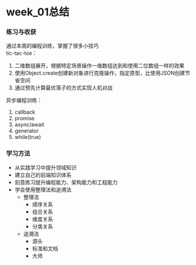 # week_01总结

<a name="7470adb1"></a>
### 练习与收获
通过本周的编程训练，掌握了很多小技巧<br />tic-tac-toe：

1. 二维数组展开，根据特定场景操作一维数组达到和使用二位数组一样的效果
1. 使用Object.create创建新对象进行克隆操作，指定原型，比使用JSON创建节省空间
1. 通过预先计算最优落子的方式实现人机对战

异步编程训练：

1. callback
1. promise
1. async/await
1. generator
1. while(true)



<a name="9R5Td"></a>
### 学习方法

- 从实践学习中提升领域知识
- 建立自己的前端知识体系
- 刻意练习提升编程能力、架构能力和工程能力
- 学会使用整理法和追溯法
   - 整理法
      - 顺序关系
      - 组合关系
      - 维度关系
      - 分类关系
   - 追溯法
      - 源头
      - 标准和文档
      - 大师



